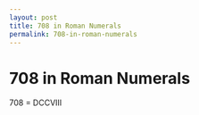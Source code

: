 ```yaml
---
layout: post
title: 708 in Roman Numerals
permalink: 708-in-roman-numerals
---
```


# 708 in Roman Numerals

708 = DCCVIII
